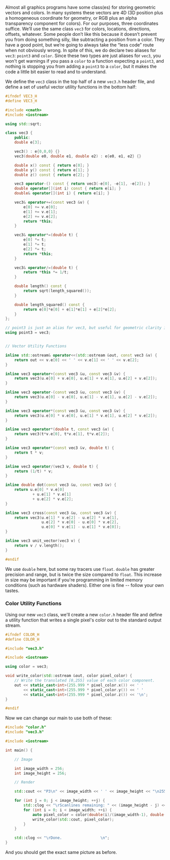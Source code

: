 Almost all graphics programs have some class(es) for storing geometric vectors and colors. In many
systems these vectors are 4D (3D position plus a homogeneous coordinate for geometry, or RGB plus an
alpha transparency component for colors). For our purposes, three coordinates suffice. We’ll use the
same class `vec3` for colors, locations, directions, offsets, whatever. Some people don’t like this
because it doesn’t prevent you from doing something silly, like subtracting a position from a color.
They have a good point, but we’re going to always take the “less code” route when not obviously
wrong. In spite of this, we do declare two aliases for `vec3`: `point3` and `color`. Since these two
types are just aliases for `vec3`, you won't get warnings if you pass a `color` to a function
expecting a `point3`, and nothing is stopping you from adding a `point3` to a `color`, but it makes
the code a little bit easier to read and to understand.

We define the `vec3` class in the top half of a new `vec3.h` header file, and define a set of useful
vector utility functions in the bottom half:

```c++ title="vec3 definitions and helper functions"
#ifndef VEC3_H
#define VEC3_H

#include <cmath>
#include <iostream>

using std::sqrt;

class vec3 {
    public:
    double e[3];

    vec3() : e{0,0,0} {}
    vec3(double e0, double e1, double e2) : e{e0, e1, e2} {}

    double x() const { return e[0]; }
    double y() const { return e[1]; }
    double z() const { return e[2]; }

    vec3 operator-() const { return vec3(-e[0], -e[1], -e[2]); }
    double operator[](int i) const { return e[i]; }
    double& operator[](int i) { return e[i]; }

    vec3& operator+=(const vec3 &v) {
        e[0] += v.e[0];
        e[1] += v.e[1];
        e[2] += v.e[2];
        return *this;
    }

    vec3& operator*=(double t) {
        e[0] *= t;
        e[1] *= t;
        e[2] *= t;
        return *this;
    }

    vec3& operator/=(double t) {
        return *this *= 1/t;
    }

    double length() const {
        return sqrt(length_squared());
    }

    double length_squared() const {
        return e[0]*e[0] + e[1]*e[1] + e[2]*e[2];
    }
};

// point3 is just an alias for vec3, but useful for geometric clarity in the code.
using point3 = vec3;


// Vector Utility Functions

inline std::ostream& operator<<(std::ostream &out, const vec3 &v) {
    return out << v.e[0] << ' ' << v.e[1] << ' ' << v.e[2];
}

inline vec3 operator+(const vec3 &u, const vec3 &v) {
    return vec3(u.e[0] + v.e[0], u.e[1] + v.e[1], u.e[2] + v.e[2]);
}

inline vec3 operator-(const vec3 &u, const vec3 &v) {
    return vec3(u.e[0] - v.e[0], u.e[1] - v.e[1], u.e[2] - v.e[2]);
}

inline vec3 operator*(const vec3 &u, const vec3 &v) {
    return vec3(u.e[0] * v.e[0], u.e[1] * v.e[1], u.e[2] * v.e[2]);
}

inline vec3 operator*(double t, const vec3 &v) {
    return vec3(t*v.e[0], t*v.e[1], t*v.e[2]);
}

inline vec3 operator*(const vec3 &v, double t) {
    return t * v;
}

inline vec3 operator/(vec3 v, double t) {
    return (1/t) * v;
}

inline double dot(const vec3 &u, const vec3 &v) {
    return u.e[0] * v.e[0]
            + u.e[1] * v.e[1]
            + u.e[2] * v.e[2];
}

inline vec3 cross(const vec3 &u, const vec3 &v) {
    return vec3(u.e[1] * v.e[2] - u.e[2] * v.e[1],
                u.e[2] * v.e[0] - u.e[0] * v.e[2],
                u.e[0] * v.e[1] - u.e[1] * v.e[0]);
}

inline vec3 unit_vector(vec3 v) {
    return v / v.length();
}

#endif
```

We use `double` here, but some ray tracers use `float`. `double` has greater precision and range,
but is twice the size compared to `float`. This increase in size may be important if you're
programming in limited memory conditions (such as hardware shaders). Either one is fine -- follow
your own tastes.

### Color Utility Functions
Using our new `vec3` class, we'll create a new `color.h` header file and define a utility function
that writes a single pixel's color out to the standard output stream.

```c++ title="color utility functions"
#ifndef COLOR_H
#define COLOR_H

#include "vec3.h"

#include <iostream>

using color = vec3;

void write_color(std::ostream &out, color pixel_color) {
    // Write the translated [0,255] value of each color component.
    out << static_cast<int>(255.999 * pixel_color.x()) << ' '
        << static_cast<int>(255.999 * pixel_color.y()) << ' '
        << static_cast<int>(255.999 * pixel_color.z()) << '\n';
}

#endif
```

Now we can change our main to use both of these:

```c++ hl_lines="1 2 20 21" title="Final code for the first PPM image"
#include "color.h"
#include "vec3.h"

#include <iostream>

int main() {

    // Image

    int image_width = 256;
    int image_height = 256;

    // Render

    std::cout << "P3\n" << image_width << ' ' << image_height << "\n255\n";

    for (int j = 0; j < image_height; ++j) {
        std::clog << "\rScanlines remaining: " << (image_height - j) << ' ' << std::flush;
        for (int i = 0; i < image_width; ++i) {
            auto pixel_color = color(double(i)/(image_width-1), double(j)/(image_height-1), 0);
            write_color(std::cout, pixel_color);
        }
    }

    std::clog << "\rDone.                 \n";
}
```

And you should get the exact same picture as before.